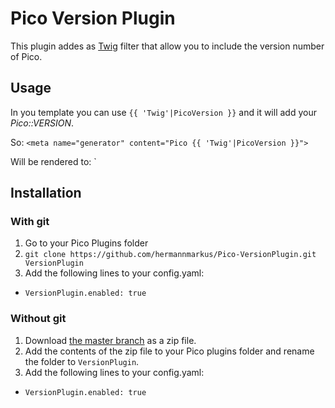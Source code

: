 # Pico Version Plugin

This plugin addes as [Twig](https://twig.symfony.com) filter that allow you to include the version number of Pico.

## Usage

In you template you can use `{{ 'Twig'|PicoVersion }}` and it will add your _Pico::VERSION_.

So:
`<meta name="generator" content="Pico {{ 'Twig'|PicoVersion }}">`

Will be rendered to:
`<meta name="generator" content="Pico 2.0.5">

## Installation

### With git

1. Go to your Pico Plugins folder
2. `git clone https://github.com/hermannmarkus/Pico-VersionPlugin.git VersionPlugin`
3. Add the following lines to your config.yaml:
- `VersionPlugin.enabled: true`

### Without git

1. Download [the master branch](https://github.com/hermannmarkus/Pico-VersionPlugin/archive/master.zip) as a zip file.
2. Add the contents of the zip file to your Pico plugins folder and rename the folder to `VersionPlugin`.
3. Add the following lines to your config.yaml:
- `VersionPlugin.enabled: true`
